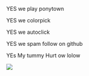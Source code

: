 YES we play ponytown

YES we colorpick

YES we autoclick 

YES we spam follow on github

YEs My tummy Hurt ow lolow

![](https://media.tenor.com/TU-MqPN0VzwAAAAM/ice-cream-in-the-hood-be-like.gif)
